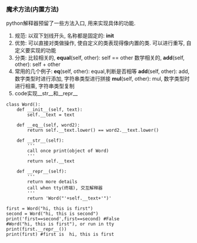 ### 魔术方法(内置方法)
python解释器预留了一些方法入口, 用来实现具体的功能.
1. 规范: 以双下划线开头, 名称都是固定的: __init__
2. 优势: 可以直接对类做操作, 使自定义的类表现得像内置的类.
    可以进行重写, 自定义要实现的功能
3. 分类: 
    比较相关的, __equal__(self, other): self == other
    数学相关的, __add__(self, other): self + other
4. 常用的几个例子: 
    __eq__(self, other): equal,判断是否相等
    __add__(self, other): add, 数字类型时进行添加, 字符串类型进行拼接
    __mul__(self, other): mul, 数字类型时进行相乘, 字符串类型复制
5. code实现__str__和__repr__
```
class Word():
    def __init__(self, text):
        self.__text = text

    def __eq__(self, word2):
        return self.__text.lower() == word2.__text.lower()

    def __str__(self):
        '''
        call once print(object of Word)
        '''
        return self.__text

    def __repr__(self):
        '''
        return more details
        call when tty(终端), 交互解释器
        '''
        return 'Word("'+self.__text+'")'

first = Word("hi, this is first")
second = Word("hi, this is second")
print('first==second',first==second) #False
#Word("hi, this is first"), or run in tty
print(first.__repr__())
print(first) #first is  hi, this is first
```     